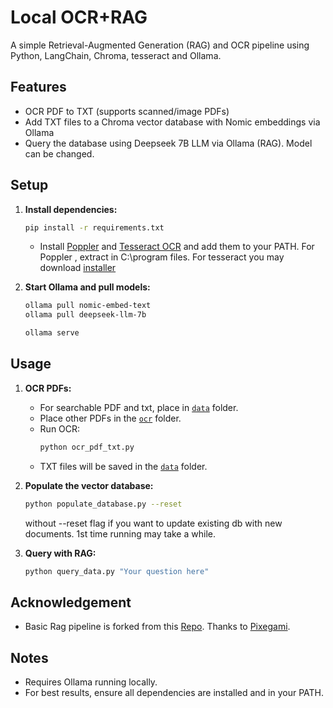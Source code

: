 # Local OCR+RAG 

A simple Retrieval-Augmented Generation (RAG) and OCR pipeline using Python, LangChain, Chroma, tesseract and Ollama.

## Features
- OCR PDF to TXT (supports scanned/image PDFs)
- Add TXT files to a Chroma vector database with Nomic embeddings via Ollama
- Query the database using Deepseek 7B LLM via Ollama (RAG). Model can be changed.

## Setup

1. **Install dependencies:**
	```sh
	pip install -r requirements.txt
	```
	- Install [Poppler](https://github.com/oschwartz10612/poppler-windows/releases/) and [Tesseract OCR](https://github.com/tesseract-ocr/tesseract) and add them to your PATH. For Poppler , extract in C:\program files\.
    For tesseract you may download [installer](https://github.com/UB-Mannheim/tesseract/wiki)  

2. **Start Ollama and pull models:**
	```sh
	ollama pull nomic-embed-text
	ollama pull deepseek-llm-7b
	```
    ```sh
    ollama serve
	```
    

## Usage

1. **OCR PDFs:**
    - For searchable PDF and txt, place in  [`data`](data ) folder.
	- Place other PDFs in the [`ocr`](ocr ) folder.
	- Run OCR:
	  ```sh
	  python ocr_pdf_txt.py
	  ```
	- TXT files will be saved in the [`data`](data ) folder.

2. **Populate the vector database:**
	```sh
	python populate_database.py --reset
	```
    without --reset flag if you want to update existing db with new documents.
    1st time running may take a while.

3. **Query with RAG:**
	```sh
	python query_data.py "Your question here"
	```

## Acknowledgement

- Basic Rag pipeline is forked from this [Repo](https://github.com/pixegami/rag-tutorial-v2). Thanks to [Pixegami](https://github.com/pixegami).


## Notes
- Requires Ollama running locally.
- For best results, ensure all dependencies are installed and in your PATH.
 